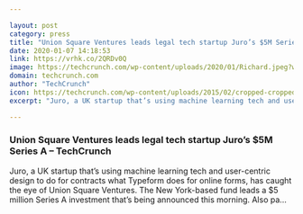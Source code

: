 ```yaml
---

layout: post
category: press
title: "Union Square Ventures leads legal tech startup Juro’s $5M Series A"
date: 2020-01-07 14:18:53
link: https://vrhk.co/2QRDv0Q
image: https://techcrunch.com/wp-content/uploads/2020/01/Richard.jpeg?w=600
domain: techcrunch.com
author: "TechCrunch"
icon: https://techcrunch.com/wp-content/uploads/2015/02/cropped-cropped-favicon-gradient.png?w=180
excerpt: "Juro, a UK startup that’s using machine learning tech and user-centric design to do for contracts what Typeform does for online forms, has caught the eye of Union Square Ventures. The New York-based fund leads a $5 million Series A investment that’s being announced this morning. Also pa…"

---
```


### Union Square Ventures leads legal tech startup Juro’s $5M Series A – TechCrunch

Juro, a UK startup that’s using machine learning tech and user-centric design to do for contracts what Typeform does for online forms, has caught the eye of Union Square Ventures. The New York-based fund leads a $5 million Series A investment that’s being announced this morning. Also pa…